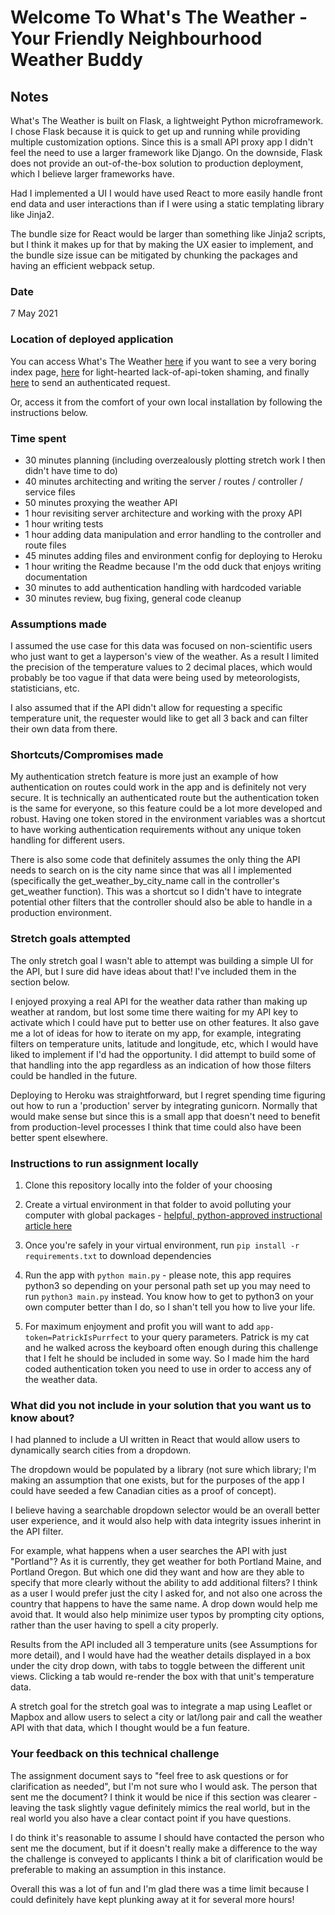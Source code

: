 # Welcome To What's The Weather - Your Friendly Neighbourhood Weather Buddy

## Notes
What's The Weather is built on Flask, a lightweight Python microframework. I chose Flask because it is quick to get up and running while providing multiple customization options. Since this is a small API proxy app I didn't feel the need to use a larger framework like Django. On the downside, Flask does not provide an out-of-the-box solution to production deployment, which I believe larger frameworks have.

Had I implemented a UI I would have used React to more easily handle front end data and user interactions than if I were using a static templating library like Jinja2. 

The bundle size for React would be larger than something like Jinja2 scripts, but I think it makes up for that by making the UX easier to implement, and the bundle size issue can be mitigated by chunking the packages and having an efficient webpack setup.

### Date
7 May 2021

### Location of deployed application
You can access What's The Weather [here](http://quiet-anchorage-65722.herokuapp.com) if you want to see a very boring index page, [here](http://quiet-anchorage-65722.herokuapp.com/v1/weather?city=Vancouver) for light-hearted lack-of-api-token shaming, and finally [here](http://quiet-anchorage-65722.herokuapp.com/v1/weather?city=Vancouver&app-token=PatrickIsPurrfect) to send an authenticated request.

Or, access it from the comfort of your own local installation by following the instructions below.

### Time spent
- 30 minutes planning (including overzealously plotting stretch work I then didn't have time to do)
- 40 minutes architecting and writing the server / routes / controller / service files
- 50 minutes proxying the weather API
- 1 hour revisiting server architecture and working with the proxy API
- 1 hour writing tests
- 1 hour adding data manipulation and error handling to the controller and route files
- 45 minutes adding files and environment config for deploying to Heroku 
- 1 hour writing the Readme because I'm the odd duck that enjoys writing documentation
- 30 minutes to add authentication handling with hardcoded variable
- 30 minutes review, bug fixing, general code cleanup

### Assumptions made
I assumed the use case for this data was focused on non-scientific users who just want to get a layperson's view of the weather. As a result I limited the precision of the temperature values to 2 decimal places, which would probably be too vague if that data were being used by meteorologists, statisticians, etc.

I also assumed that if the API didn't allow for requesting a specific temperature unit, the requester would like to get all 3 back and can filter their own data from there. 

### Shortcuts/Compromises made
My authentication stretch feature is more just an example of how authentication on routes could work in the app and is definitely not very secure. It is technically an authenticated route but the authentication token is the same for everyone, so this feature could be a lot more developed and robust. Having one token stored in the environment variables was a shortcut to have working authentication requirements without any unique token handling for different users. 

There is also some code that definitely assumes the only thing the API needs to search on is the city name since that was all I implemented (specifically the get_weather_by_city_name call in the controller's get_weather function). This was a shortcut so I didn't have to integrate potential other filters that the controller should also be able to handle in a production environment.

### Stretch goals attempted
The only stretch goal I wasn't able to attempt was building a simple UI for the API, but I sure did have ideas about that! I've included them in the section below.

I enjoyed proxying a real API for the weather data rather than making up weather at random, but lost some time there waiting for my API key to activate which I could have put to better use on other features. It also gave me a lot of ideas for how to iterate on my app, for example, integrating filters on temperature units, latitude and longitude, etc, which I would have liked to implement if I'd had the opportunity. I did attempt to build some of that handling into the app regardless as an indication of how those filters could be handled in the future.

Deploying to Heroku was straightforward, but I regret spending time figuring out how to run a 'production' server by integrating gunicorn. Normally that would make sense but since this is a small app that doesn't need to benefit from production-level processes I think that time could also have been better spent elsewhere.

### Instructions to run assignment locally
1. Clone this repository locally into the folder of your choosing

2. Create a virtual environment in that folder to avoid polluting your computer with global packages - [helpful, python-approved instructional article  here](https://docs.python.org/3/library/venv.html)

3. Once you're safely in your virtual environment, run `pip install -r requirements.txt` to download dependencies

4. Run the app with `python main.py` - please note, this app requires python3 so depending on your personal path set up you may need to run `python3 main.py` instead. You know how to get to python3 on your own computer better than I do, so I shan't tell you how to live your life. 

5. For maximum enjoyment and profit you will want to add `app-token=PatrickIsPurrfect` to your query parameters. Patrick is my cat and he walked across the keyboard often enough during this challenge that I felt he should be included in some way. So I made him the hard coded authentication token you need to use in order to access any of the weather data.


### What did you not include in your solution that you want us to know about?

I had planned to include a UI written in React that would allow users to dynamically search cities from a dropdown. 

The dropdown would be populated by a library (not sure which library; I'm making an assumption that one exists, but for the purposes of the app I could have seeded a few Canadian cities as a proof of concept).

I believe having a searchable dropdown selector would be an overall better user experience, and it would also help with data integrity issues inherint in the API filter. 

For example, what happens when a user searches the API with just "Portland"? As it is currently, they get weather for both Portland Maine, and Portland Oregon. But which one did they want and how are they able to specify that more clearly without the ability to add additional filters? I think as a user I would prefer just the city I asked for, and not also one across the country that happens to have the same name. A drop down would help me avoid that. It would also help minimize user typos by prompting city options, rather than the user having to spell a city properly.


Results from the API included all 3 temperature units (see Assumptions for more detail), and I would have had the weather details displayed in a box under the city drop down, with tabs to toggle between the different unit views. Clicking a tab would re-render the box with that unit's temperature data.

A stretch goal for the stretch goal was to integrate a map using Leaflet or Mapbox and allow users to select a city or lat/long pair and call the weather API with that data, which I thought would be a fun feature.

### Your feedback on this technical challenge
The assignment document says to "feel free to ask questions or for clarification as needed", but I'm not sure who I would ask. The person that sent me the document?
I think it would be nice if this section was clearer - leaving the task slightly vague definitely mimics the real world, but in the real world you also have a clear contact point if you have questions. 

I do think it's reasonable to assume I should have contacted the person who sent me the document, but if it doesn't really make a difference to the way the challenge is conveyed to applicants I think a bit of clarification would be preferable to making an assumption in this instance.

Overall this was a lot of fun and I'm glad there was a time limit because I could definitely have kept plunking away at it for several more hours!


